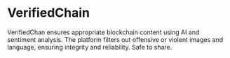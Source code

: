 # VerifiedChain
VerifiedChan ensures appropriate blockchain content using AI and sentiment analysis. The platform filters out offensive or violent images and language, ensuring integrity and reliability. Safe to share.
